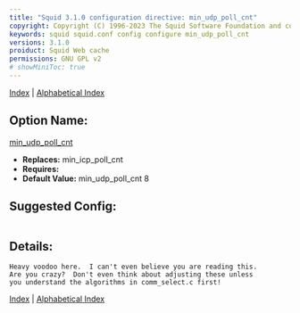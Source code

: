 ```yaml
---
title: "Squid 3.1.0 configuration directive: min_udp_poll_cnt"
copyright: Copyright (C) 1996-2023 The Squid Software Foundation and contributors
keywords: squid squid.conf config configure min_udp_poll_cnt
versions: 3.1.0
proiduct: Squid Web cache
permissions: GNU GPL v2
# showMiniToc: true
---
```

[Index](index#toc_min_udp_poll_cnt) | [Alphabetical Index](index_all#toc_min_udp_poll_cnt)

## Option Name:
[min_udp_poll_cnt](#min_udp_poll_cnt)
 * **Replaces:** min_icp_poll_cnt
 * **Requires:** 
 * **Default Value:** min_udp_poll_cnt 8


## Suggested Config:
```plaintext

```

## Details:

	Heavy voodoo here.  I can't even believe you are reading this.
	Are you crazy?  Don't even think about adjusting these unless
	you understand the algorithms in comm_select.c first!



[Index](index#toc_min_udp_poll_cnt) | [Alphabetical Index](index_all#toc_min_udp_poll_cnt)

